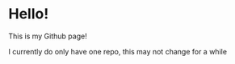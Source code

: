 # Hello!

This is my Github page!

I currently do only have one repo, this may not change for a while
